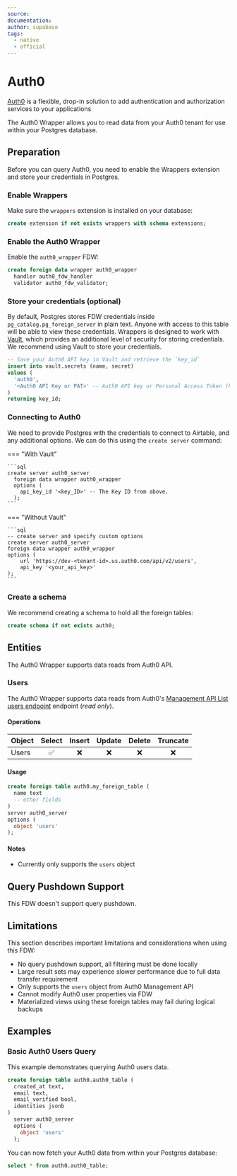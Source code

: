 ```yaml
---
source:
documentation:
author: supabase
tags:
  - native
  - official
---
```


# Auth0

[Auth0](https://auth0.com/) is a flexible, drop-in solution to add authentication and authorization services to your applications

The Auth0 Wrapper allows you to read data from your Auth0 tenant for use within your Postgres database.

## Preparation

Before you can query Auth0, you need to enable the Wrappers extension and store your credentials in Postgres.

### Enable Wrappers

Make sure the `wrappers` extension is installed on your database:

```sql
create extension if not exists wrappers with schema extensions;
```

### Enable the Auth0 Wrapper

Enable the `auth0_wrapper` FDW:

```sql
create foreign data wrapper auth0_wrapper
  handler auth0_fdw_handler
  validator auth0_fdw_validator;
```

### Store your credentials (optional)

By default, Postgres stores FDW credentials inside `pg_catalog.pg_foreign_server` in plain text. Anyone with access to this table will be able to view these credentials. Wrappers is designed to work with [Vault](https://supabase.com/docs/guides/database/vault), which provides an additional level of security for storing credentials. We recommend using Vault to store your credentials.

```sql
-- Save your Auth0 API key in Vault and retrieve the `key_id`
insert into vault.secrets (name, secret)
values (
  'auth0',
  '<Auth0 API Key or PAT>' -- Auth0 API key or Personal Access Token (PAT)
)
returning key_id;
```

### Connecting to Auth0

We need to provide Postgres with the credentials to connect to Airtable, and any additional options. We can do this using the `create server` command:

=== "With Vault"

    ```sql
    create server auth0_server
      foreign data wrapper auth0_wrapper
      options (
        api_key_id '<key_ID>' -- The Key ID from above.
      );
    ```

=== "Without Vault"

    ```sql
    -- create server and specify custom options
    create server auth0_server
    foreign data wrapper auth0_wrapper
    options (
        url 'https://dev-<tenant-id>.us.auth0.com/api/v2/users',
        api_key '<your_api_key>'
    );
    ```

### Create a schema

We recommend creating a schema to hold all the foreign tables:

```sql
create schema if not exists auth0;
```

## Entities

The Auth0 Wrapper supports data reads from Auth0 API.

### Users

The Auth0 Wrapper supports data reads from Auth0's [Management API List users endpoint](https://auth0.com/docs/api/management/v2/users/get-users) endpoint (_read only_).

#### Operations

| Object | Select | Insert | Update | Delete | Truncate |
| ------ | :----: | :----: | :----: | :----: | :------: |
| Users  |   ✅    |   ❌    |   ❌    |   ❌    |    ❌     |

#### Usage

```sql
create foreign table auth0.my_foreign_table (
  name text
  -- other fields
)
server auth0_server
options (
  object 'users'
);
```

#### Notes

- Currently only supports the `users` object

## Query Pushdown Support

This FDW doesn't support query pushdown.

## Limitations

This section describes important limitations and considerations when using this FDW:

- No query pushdown support, all filtering must be done locally
- Large result sets may experience slower performance due to full data transfer requirement
- Only supports the `users` object from Auth0 Management API
- Cannot modify Auth0 user properties via FDW
- Materialized views using these foreign tables may fail during logical backups

## Examples

### Basic Auth0 Users Query

This example demonstrates querying Auth0 users data.

```sql
create foreign table auth0.auth0_table (
  created_at text,
  email text,
  email_verified bool,
  identities jsonb
)
  server auth0_server
  options (
    object 'users'
  );
```

You can now fetch your Auth0 data from within your Postgres database:

```sql
select * from auth0.auth0_table;
```
